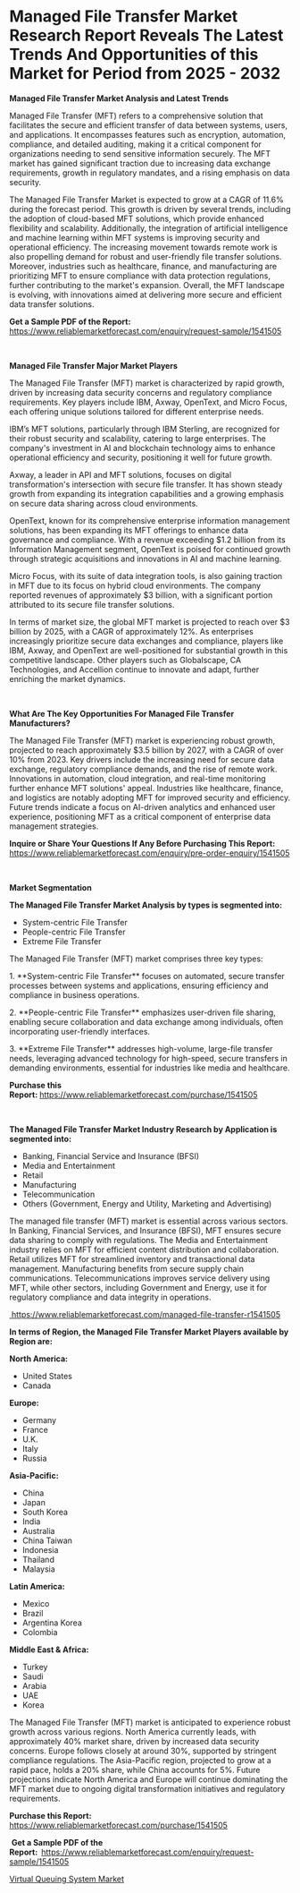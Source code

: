 <p><h1>Managed File Transfer Market Research Report Reveals The Latest Trends And Opportunities of this Market for Period from 2025 - 2032</h1></p><p><strong>Managed File Transfer Market Analysis and Latest Trends</strong></p>
<p><p>Managed File Transfer (MFT) refers to a comprehensive solution that facilitates the secure and efficient transfer of data between systems, users, and applications. It encompasses features such as encryption, automation, compliance, and detailed auditing, making it a critical component for organizations needing to send sensitive information securely. The MFT market has gained significant traction due to increasing data exchange requirements, growth in regulatory mandates, and a rising emphasis on data security.</p><p>The Managed File Transfer Market is expected to grow at a CAGR of 11.6% during the forecast period. This growth is driven by several trends, including the adoption of cloud-based MFT solutions, which provide enhanced flexibility and scalability. Additionally, the integration of artificial intelligence and machine learning within MFT systems is improving security and operational efficiency. The increasing movement towards remote work is also propelling demand for robust and user-friendly file transfer solutions. Moreover, industries such as healthcare, finance, and manufacturing are prioritizing MFT to ensure compliance with data protection regulations, further contributing to the market's expansion. Overall, the MFT landscape is evolving, with innovations aimed at delivering more secure and efficient data transfer solutions.</p></p>
<p><strong>Get a Sample PDF of the Report:&nbsp;</strong> <a href="https://www.reliablemarketforecast.com/enquiry/request-sample/1541505?utm_campaign=3050&utm_medium=2&utm_source=Github&utm_content=ia&utm_term=10032025&utm_id=managed-file-transfer">https://www.reliablemarketforecast.com/enquiry/request-sample/1541505</a></p>
<p>&nbsp;</p>
<p><strong>Managed File Transfer Major Market Players</strong></p>
<p><p>The Managed File Transfer (MFT) market is characterized by rapid growth, driven by increasing data security concerns and regulatory compliance requirements. Key players include IBM, Axway, OpenText, and Micro Focus, each offering unique solutions tailored for different enterprise needs.</p><p>IBM’s MFT solutions, particularly through IBM Sterling, are recognized for their robust security and scalability, catering to large enterprises. The company's investment in AI and blockchain technology aims to enhance operational efficiency and security, positioning it well for future growth. </p><p>Axway, a leader in API and MFT solutions, focuses on digital transformation's intersection with secure file transfer. It has shown steady growth from expanding its integration capabilities and a growing emphasis on secure data sharing across cloud environments. </p><p>OpenText, known for its comprehensive enterprise information management solutions, has been expanding its MFT offerings to enhance data governance and compliance. With a revenue exceeding $1.2 billion from its Information Management segment, OpenText is poised for continued growth through strategic acquisitions and innovations in AI and machine learning.</p><p>Micro Focus, with its suite of data integration tools, is also gaining traction in MFT due to its focus on hybrid cloud environments. The company reported revenues of approximately $3 billion, with a significant portion attributed to its secure file transfer solutions.</p><p>In terms of market size, the global MFT market is projected to reach over $3 billion by 2025, with a CAGR of approximately 12%. As enterprises increasingly prioritize secure data exchanges and compliance, players like IBM, Axway, and OpenText are well-positioned for substantial growth in this competitive landscape. Other players such as Globalscape, CA Technologies, and Accellion continue to innovate and adapt, further enriching the market dynamics.</p></p>
<p>&nbsp;</p>
<p><strong>What Are The Key Opportunities For Managed File Transfer Manufacturers?</strong></p>
<p><p>The Managed File Transfer (MFT) market is experiencing robust growth, projected to reach approximately $3.5 billion by 2027, with a CAGR of over 10% from 2023. Key drivers include the increasing need for secure data exchange, regulatory compliance demands, and the rise of remote work. Innovations in automation, cloud integration, and real-time monitoring further enhance MFT solutions' appeal. Industries like healthcare, finance, and logistics are notably adopting MFT for improved security and efficiency. Future trends indicate a focus on AI-driven analytics and enhanced user experience, positioning MFT as a critical component of enterprise data management strategies.</p></p>
<p><strong>Inquire or Share Your Questions If Any Before Purchasing This Report:</strong> <a href="https://www.reliablemarketforecast.com/enquiry/pre-order-enquiry/1541505?utm_campaign=3050&utm_medium=2&utm_source=Github&utm_content=ia&utm_term=10032025&utm_id=managed-file-transfer">https://www.reliablemarketforecast.com/enquiry/pre-order-enquiry/1541505</a></p>
<p>&nbsp;</p>
<p><strong>Market Segmentation</strong></p>
<p><strong>The Managed File Transfer Market Analysis by types is segmented into:</strong></p>
<p><ul><li>System-centric File Transfer</li><li>People-centric File Transfer</li><li>Extreme File Transfer</li></ul></p>
<p><p>The Managed File Transfer (MFT) market comprises three key types: </p><p>1. **System-centric File Transfer** focuses on automated, secure transfer processes between systems and applications, ensuring efficiency and compliance in business operations. </p><p>2. **People-centric File Transfer** emphasizes user-driven file sharing, enabling secure collaboration and data exchange among individuals, often incorporating user-friendly interfaces.</p><p>3. **Extreme File Transfer** addresses high-volume, large-file transfer needs, leveraging advanced technology for high-speed, secure transfers in demanding environments, essential for industries like media and healthcare.</p></p>
<p><strong>Purchase this Report:&nbsp;</strong><a href="https://www.reliablemarketforecast.com/purchase/1541505?utm_campaign=3050&utm_medium=2&utm_source=Github&utm_content=ia&utm_term=10032025&utm_id=managed-file-transfer">https://www.reliablemarketforecast.com/purchase/1541505</a></p>
<p>&nbsp;</p>
<p><strong>The Managed File Transfer Market Industry Research by Application is segmented into:</strong></p>
<p><ul><li>Banking, Financial Service and Insurance (BFSI)</li><li>Media and Entertainment</li><li>Retail</li><li>Manufacturing</li><li>Telecommunication</li><li>Others (Government, Energy and Utility, Marketing and Advertising)</li></ul></p>
<p><p>The managed file transfer (MFT) market is essential across various sectors. In Banking, Financial Services, and Insurance (BFSI), MFT ensures secure data sharing to comply with regulations. The Media and Entertainment industry relies on MFT for efficient content distribution and collaboration. Retail utilizes MFT for streamlined inventory and transactional data management. Manufacturing benefits from secure supply chain communications. Telecommunications improves service delivery using MFT, while other sectors, including Government and Energy, use it for regulatory compliance and data integrity in operations.</p></p>
<p><a href="https://www.reliablemarketforecast.com/managed-file-transfer-r1541505?utm_campaign=3050&utm_medium=2&utm_source=Github&utm_content=ia&utm_term=10032025&utm_id=managed-file-transfer">&nbsp;https://www.reliablemarketforecast.com/managed-file-transfer-r1541505</a></p>
<p><strong>In terms of Region, the Managed File Transfer Market Players available by Region are:</strong></p>
<p>
    <p> <strong> North America: </strong>
        <ul>
            <li>United States</li>
            <li>Canada</li>
        </ul>
        </p> 
    <p> <strong> Europe: </strong>
        <ul>
            <li>Germany</li>
            <li>France</li>
            <li>U.K.</li>
            <li>Italy</li>
            <li>Russia</li>
        </ul>
        </p> 
    <p> <strong> Asia-Pacific: </strong>
        <ul>
            <li>China</li>
            <li>Japan</li>
            <li>South Korea</li>
            <li>India</li>
            <li>Australia</li>
            <li>China Taiwan</li>
            <li>Indonesia</li>
            <li>Thailand</li>
            <li>Malaysia</li>
        </ul>
        </p> 
    <p> <strong> Latin America: </strong>
        <ul>
            <li>Mexico</li>
            <li>Brazil</li>
            <li>Argentina Korea</li>
            <li>Colombia</li>
        </ul>
        </p> 
    <p> <strong> Middle East & Africa: </strong>
        <ul>
            <li>Turkey</li>
            <li>Saudi</li>
            <li>Arabia</li>
            <li>UAE</li>
            <li>Korea</li>
        </ul>
    </p>
    </p>
<p><p>The Managed File Transfer (MFT) market is anticipated to experience robust growth across various regions. North America currently leads, with approximately 40% market share, driven by increased data security concerns. Europe follows closely at around 30%, supported by stringent compliance regulations. The Asia-Pacific region, projected to grow at a rapid pace, holds a 20% share, while China accounts for 5%. Future projections indicate North America and Europe will continue dominating the MFT market due to ongoing digital transformation initiatives and regulatory requirements.</p></p>
<p><strong>Purchase this Report: </strong><a href="https://www.reliablemarketforecast.com/purchase/1541505?utm_campaign=3050&utm_medium=2&utm_source=Github&utm_content=ia&utm_term=10032025&utm_id=managed-file-transfer">https://www.reliablemarketforecast.com/purchase/1541505</a></p>
<p>&nbsp;<strong>Get a Sample PDF of the Report:&nbsp;&nbsp;</strong><a href="https://www.reliablemarketforecast.com/enquiry/request-sample/1541505?utm_campaign=3050&utm_medium=2&utm_source=Github&utm_content=ia&utm_term=10032025&utm_id=managed-file-transfer">https://www.reliablemarketforecast.com/enquiry/request-sample/1541505</a></p>
<p><strong></strong></p>
<p><p><a href="https://github.com/djibenesha/Market-Research-Report-List-1/blob/main/virtual-queuing-system-market.md?utm_campaign=3050&utm_medium=2&utm_source=Github&utm_content=ia&utm_term=10032025&utm_id=managed-file-transfer">Virtual Queuing System Market</a></p></p>